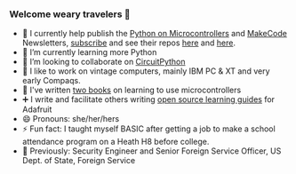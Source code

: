 ### Welcome weary travelers 👋

* 🔭 I currently help publish the [Python on Microcontrollers](https://www.adafruitdaily.com/category/circuitpython/) and [MakeCode](https://makecode.adafruitdaily.com/) Newsletters, [subscribe](https://www.adafruitdaily.com/) and see their repos [here](https://github.com/adafruit/circuitpython-weekly-newsletter) and [here](https://github.com/adafruit/makecode-newsletter).
* 🌱 I’m currently learning more Python
* 👯 I’m looking to collaborate on [CircuitPython](https://circuitpython.org/)
* :floppy_disk: I like to work on vintage computers, mainly IBM PC & XT and very early Compaqs.
* :blue_book: I've written [two books](https://www.amazon.com/Anne-Barela/e/B00OA5RJIW) on learning to use microcontrollers
* :heavy_plus_sign: I write and facilitate others writing [open source learning guides](https://learn.adafruit.com/) for Adafruit
* 😄 Pronouns: she/her/hers
* ⚡ Fun fact: I taught myself BASIC after getting a job to make a school attendance program on a Heath H8 before college.
* :cookie: Previously: Security Engineer and Senior Foreign Service Officer, US Dept. of State, Foreign Service
<!--
- **TheKitty/TheKitty** is a ✨ _special_ ✨ repository because its `README.md` (this file) appears on your GitHub profile.
--!>
